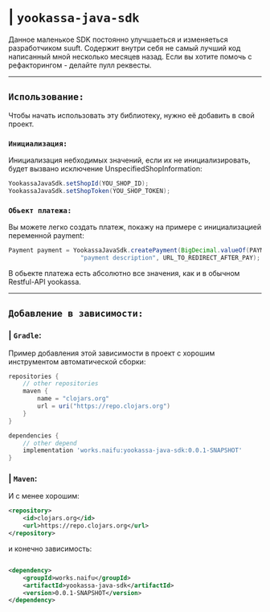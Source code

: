 # | `yookassa-java-sdk`
Данное маленькое SDK постоянно улучшаеться и изменяеться разработчиком suuft. Содержит внутри себя не самый лучший код написанный мной несколько месяцев назад. Если вы хотите помочь с рефакторингом - делайте пулл реквесты.

---
## `Использование:`
Чтобы начать использовать эту библиотеку, нужно её добавить в свой проект.

### `Инициализация:`
Инициализация небходимых значений, если их не инициализировать, будет вызвано исключение UnspecifiedShopInformation:
```java
YookassaJavaSdk.setShopId(YOU_SHOP_ID);
YookassaJavaSdk.setShopToken(YOU_SHOP_TOKEN);
```

### `Обьект платежа:`
Вы можете легко создать платеж, покажу на примере с инициализацией переменной payment:
```java
Payment payment = YookassaJavaSdk.createPayment(BigDecimal.valueOf(PAYMENT_COST),
                    "payment description", URL_TO_REDIRECT_AFTER_PAY);
```
В обьекте платежа есть абсолютно все значения, как и в обычном Restful-API yookassa.

---
## `Добавление в зависимости:`
### | `Gradle`:
Пример добавления этой зависимости в проект с хорошим инструментом автоматической сборки:
```groovy
repositories {
    // other repositories
    maven {
        name = "clojars.org"
        url = uri("https://repo.clojars.org")
    }
}

dependencies {
    // other depend
    implementation 'works.naifu:yookassa-java-sdk:0.0.1-SNAPSHOT'
}
```

### | `Maven`:

И с менее хорошим:

```xml
<repository>
    <id>clojars.org</id>
    <url>https://repo.clojars.org</url>
</repository>
```

и конечно зависимость:

```xml

<dependency>
    <groupId>works.naifu</groupId>
    <artifactId>yookassa-java-sdk</artifactId>
    <version>0.0.1-SNAPSHOT</version>
</dependency>
```
